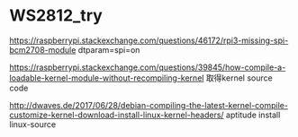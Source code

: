 # WS2812_try


https://raspberrypi.stackexchange.com/questions/46172/rpi3-missing-spi-bcm2708-module
dtparam=spi=on


https://raspberrypi.stackexchange.com/questions/39845/how-compile-a-loadable-kernel-module-without-recompiling-kernel
取得kernel source code

http://dwaves.de/2017/06/28/debian-compiling-the-latest-kernel-compile-customize-kernel-download-install-linux-kernel-headers/
aptitude install linux-source
